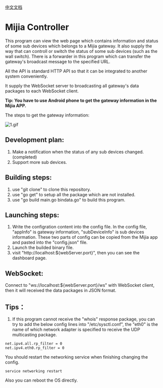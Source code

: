 [中文文档](README_zh_CN.md)

# Mijia Controller

This program can view the web page which contains information and status of some sub devices which belongs to a Mijia gateway. It also supply the way that can controll or switch the status of some sub devices (such as the wall switch). There is a forwarder in this program which can transfer the gateway's broadcast message to the specified URL. 

All the API is standard HTTP API so that it can be integrated to another system conveniently. 

It supply the WebSocket server to broadcasting all gateway's data packages to each WebSocket client.  

**Tip: You have to use Android phone to get the gateway information in the Mijia APP.**

The steps to get the gateway information:

![1.gif][1]

## Development plan: 

1. Make a notification when the status of any sub devices changed. (completed)
2. Support more sub devices. 


## Building steps: 

1. use "git clone" to clone this repository. 
2. use "go get" to setup all the package which are not installed. 
3. use "go build main.go bindata.go" to build this program. 

## Launching steps: 

1. Write the configration content into the config file. In the config file, "appInfo" is gateway information, "subDeviceInfo" is sub devices information. These two parts of config can be copied from the Mijia app and pasted into the "config.json" file. 
2. Launch the builded binary file.
3. visit "http://localhost:${webServer.port}", then you can see the dashboard page. 

## WebSocket:
Connect to "ws://localhost:${webServer.port}/ws" with WebSocket client, then it will received the data packages in JSON format. 

[1]: https://github.com/hotsun168/mijia-controller/raw/master/readme_images/1.gif

## Tips：
1. If this program cannot receive the "whois" response package, you can try to add the below config lines into "/etc/sysctl.conf", the "eth0" is the name of which network adapter is specified to receive the UDP multicasting package. 
```
net.ipv4.all.rp_filter = 0
net.ipv4.eth0.rp_filter = 0
```

You should restart the networking service when finishing changing the config. 
```
service networking restart
```

Also you can reboot the OS directly. 
